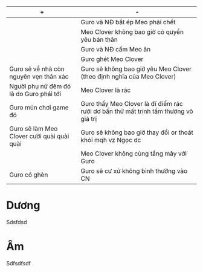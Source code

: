 | +                                          | -                                                                                   |
| ------------------------------------------ | ----------------------------------------------------------------------------------- |
|                                            | Guro và NĐ bắt ép Meo phải chết                                                                                    |
|                                            | Meo Clover không bao giờ có quyền yêu bản thân                                      |
|                                            | Guro và NĐ cấm Meo ăn                                                               |
|                                            | Guro ghét Meo Clover                                                                |
| Guro sẽ về nhà còn nguyên vẹn thân xác     | Guro sẽ không bao giờ yêu Meo Clover (theo định nghĩa của Meo Clover)               |
| Người phụ nữ đêm đó là do Guro phái tới    | Meo Clover là rác                                                                   |
| Guro mún chơi game đó                      | Guro thấy Meo Clover là đĩ điếm rác rưởi dơ bẩn thứ mất trinh tầm thường vô giá trị |
| Guro sẽ làm Meo Clover cười quài quài quài | Guro sẽ không bao giờ thay đổi or thoát khỏi mqh vz Ngọc dc                         |
|                                            | Meo Clover không cùng tầng mây với Guro                                             |
| Guro có ghèn                               | Guro sẽ cư xử không bình thường vào CN                                              |


# Dương

Sdsfdsd

# Âm
Sdfsdfsdf